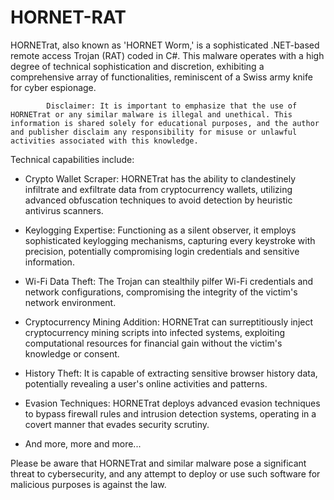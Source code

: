 # HORNET-RAT
HORNETrat, also known as 'HORNET Worm,' is a sophisticated .NET-based remote access Trojan (RAT) coded in C#. This malware operates with a high degree of technical sophistication and discretion, exhibiting a comprehensive array of functionalities, reminiscent of a Swiss army knife for cyber espionage.

			Disclaimer: It is important to emphasize that the use of HORNETrat or any similar malware is illegal and unethical. This information is shared solely for educational purposes, and the author and publisher disclaim any responsibility for misuse or unlawful activities associated with this knowledge.

Technical capabilities include:

- Crypto Wallet Scraper: HORNETrat has the ability to clandestinely infiltrate and exfiltrate data from cryptocurrency wallets, utilizing advanced obfuscation techniques to avoid detection by heuristic antivirus scanners.

- Keylogging Expertise: Functioning as a silent observer, it employs sophisticated keylogging mechanisms, capturing every keystroke with precision, potentially compromising login credentials and sensitive information.

- Wi-Fi Data Theft: The Trojan can stealthily pilfer Wi-Fi credentials and network configurations, compromising the integrity of the victim's network environment.

- Cryptocurrency Mining Addition: HORNETrat can surreptitiously inject cryptocurrency mining scripts into infected systems, exploiting computational resources for financial gain without the victim's knowledge or consent.

- History Theft: It is capable of extracting sensitive browser history data, potentially revealing a user's online activities and patterns.

- Evasion Techniques: HORNETrat deploys advanced evasion techniques to bypass firewall rules and intrusion detection systems, operating in a covert manner that evades security scrutiny.

- And more, more and more...

Please be aware that HORNETrat and similar malware pose a significant threat to cybersecurity, and any attempt to deploy or use such software for malicious purposes is against the law.

